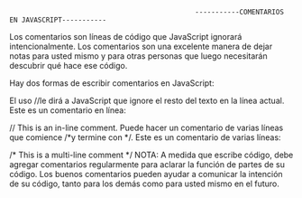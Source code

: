                                                   -----------COMENTARIOS EN JAVASCRIPT-----------
Los comentarios son líneas de código que JavaScript ignorará intencionalmente. Los comentarios son una excelente manera de dejar notas para usted mismo y para otras personas que luego necesitarán descubrir qué hace ese código.

Hay dos formas de escribir comentarios en JavaScript:

El uso //le dirá a JavaScript que ignore el resto del texto en la línea actual. Este es un comentario en línea:

// This is an in-line comment.
Puede hacer un comentario de varias líneas que comience /*y termine con */. Este es un comentario de varias líneas:

/* This is a
multi-line comment */
NOTA: A medida que escribe código, debe agregar comentarios regularmente para aclarar la función de partes de su código. Los buenos comentarios pueden ayudar a comunicar la intención de su código, tanto para los demás como para usted mismo en el futuro.